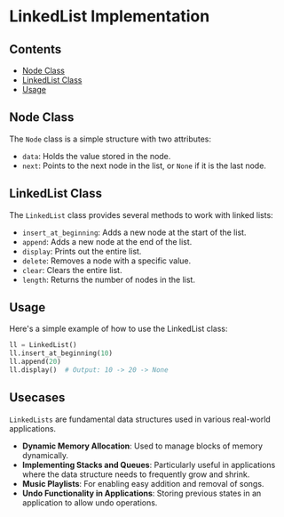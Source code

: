 # LinkedList Implementation

## Contents
- [Node Class](#node-class)
- [LinkedList Class](#linkedlist-class)
- [Usage](#usage)

## Node Class

The `Node` class is a simple structure with two attributes:
- `data`: Holds the value stored in the node.
- `next`: Points to the next node in the list, or `None` if it is the last node.

## LinkedList Class

The `LinkedList` class provides several methods to work with linked lists:
- `insert_at_beginning`: Adds a new node at the start of the list.
- `append`: Adds a new node at the end of the list.
- `display`: Prints out the entire list.
- `delete`: Removes a node with a specific value.
- `clear`: Clears the entire list.
- `length`: Returns the number of nodes in the list.

## Usage

Here's a simple example of how to use the LinkedList class:

```python
ll = LinkedList()
ll.insert_at_beginning(10)
ll.append(20)
ll.display()  # Output: 10 -> 20 -> None
```

## Usecases
`LinkedLists` are fundamental data structures used in various real-world applications.

* **Dynamic Memory Allocation**: Used to manage blocks of memory dynamically.
* **Implementing Stacks and Queues**: Particularly useful in applications where the data structure needs to frequently grow and shrink.
* **Music Playlists**: For enabling easy addition and removal of songs.
* **Undo Functionality in Applications**: Storing previous states in an application to allow undo operations.
